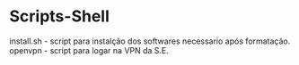# Scripts-Shell


install.sh - script para instalção dos softwares necessario após formatação.
openvpn - script para logar na VPN da S.E.
